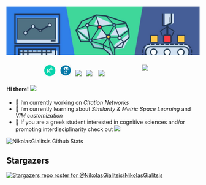 # [![nikyal header](https://github.com/NikolasGialitsis/NikolasGialitsis/blob/main/mybanner.jpg)](https://www.linkedin.com/in/nikolasgialitsis/)

<p>
  <a href="https://waylonwalker.com/latest-story.png"><img width="150" align='right' src="https://waylonwalker.com/latest-story.png"></a>
</p>

<p align='center'>
<a href="https://www.researchgate.net/profile/Nikolaos_Gialitsis//"><img height="30" src="https://github.com/NikolasGialitsis/NikolasGialitsis/blob/main/researchgate.png?raw=true"></a>&nbsp;&nbsp;
<a href="https://scholar.google.com/citations?user=8ZrzZ2wAAAAJ&hl=el//"><img height="30" src="https://github.com/NikolasGialitsis/NikolasGialitsis/blob/main/google scholar.png?raw=true"></a>&nbsp;&nbsp;
<a href="https://instagram.com/_waylonwalker"><img height="30" src="https://github.com/WaylonWalker/WaylonWalker/blob/main/icon/instagram.jpg?raw=true"></a>&nbsp;&nbsp;
<a href="https://www.linkedin.com/in/nikolasgialitsis//"><img height="30" src="https://github.com/WaylonWalker/WaylonWalker/blob/main/icon/linkedin.png?raw=true"></a> &nbsp;&nbsp;
<a href="https://www.cognihub.gr"><img height="30" src="https://www.cognihub.gr/wp-content/uploads/2020/11/cropped-square-light-logo-1-2.png?raw=true"></a>
</p>




#### Hi there! <img src="https://raw.githubusercontent.com/MartinHeinz/MartinHeinz/master/wave.gif" width="30px">

<!--
**NikolasGialitsis/NikolasGialitsis** is a ✨ _special_ ✨ repository because its `README.md` (this file) appears on your GitHub profile.
-->


- 🔭 I’m currently working on *Citation Networks*
- 🌱 I’m currently learning about *Similarity & Metric Space Learning* and *VIM customization*
- 👯 If you are a greek student interested in cognitive sciences and/or promoting interdisciplinarity check out <a href="https://www.cognihub.gr"><img height="20" src="https://www.cognihub.gr/wp-content/uploads/2020/11/cropped-whitelogo.png?raw=true"></a>



![NikolasGialitsis Github Stats](https://github-readme-stats.vercel.app/api?username=NikolasGialitsis&show_icons=true&theme=radical)


## Stargazers

[![Stargazers repo roster for @NikolasGialitsis/NikolasGialitsis](https://reporoster.com/stars/NikolasGialitsis/NikolasGialitsis)](https://github.com/NikolasGialitsis/NikolasGialitsis/stargazers)


